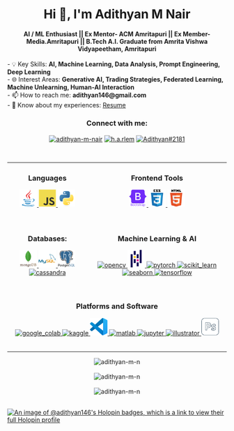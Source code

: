 <h1 align="center">Hi 👋, I'm Adithyan M Nair</h1>
<h4 align="center">AI / ML Enthusiast || Ex Mentor- ACM Amritapuri || Ex Member- Media.Amritapuri || B.Tech A.I. Graduate from Amrita Vishwa Vidyapeetham, Amritapuri </h4>

<p align="left">
  - 💡 Key Skills: <strong>AI, Machine Learning, Data Analysis, Prompt Engineering, Deep Learning</strong><br>
  - 🌐 Interest Areas: <strong>Generative AI, Trading Strategies, Federated Learning, Machine Unlearning, Human-AI Interaction</strong><br>
  - 📫 How to reach me: <strong>adithyan146@gmail.com</strong><br>
  - 📄 Know about my experiences: <a href="https://drive.google.com/file/d/130NX8WPMKvihkTTBIk0xnARbAojnjc8W/view?usp=sharing">Resume</a>
</p>

<h3 align="center">Connect with me:</h3>
<p align="center">
  <a href="https://linkedin.com/in/adithyan-m-nair" target="blank"><img align="center" src="https://raw.githubusercontent.com/rahuldkjain/github-profile-readme-generator/master/src/images/icons/Social/linked-in-alt.svg" alt="adithyan-m-nair" height="30" width="40" /></a>
  <a href="https://instagram.com/h.a.rlem" target="blank"><img align="center" src="https://raw.githubusercontent.com/rahuldkjain/github-profile-readme-generator/master/src/images/icons/Social/instagram.svg" alt="h.a.rlem" height="30" width="40" /></a>
  <a href="https://discord.gg/Adithyan#2181" target="blank"><img align="center" src="https://raw.githubusercontent.com/rahuldkjain/github-profile-readme-generator/master/src/images/icons/Social/discord.svg" alt="Adithyan#2181" height="30" width="40" /></a>
</p><br />

<table align="center">
  <tr>
    <td align="center" valign="top">
      <h3>Languages</h3>
      <p> 
        <a href="https://www.java.com" target="_blank" rel="noreferrer"><img src="https://raw.githubusercontent.com/devicons/devicon/master/icons/java/java-original.svg" alt="java" width="40" height="40"/> </a>
        <a href="https://developer.mozilla.org/en-US/docs/Web/JavaScript" target="_blank" rel="noreferrer"><img src="https://raw.githubusercontent.com/devicons/devicon/master/icons/javascript/javascript-original.svg" alt="javascript" width="40" height="40"/> </a> 
        <a href="https://www.python.org" target="_blank" rel="noreferrer"><img src="https://raw.githubusercontent.com/devicons/devicon/master/icons/python/python-original.svg" alt="python" width="40" height="40"/> </a>
      </p><br />
    </td>
    <td align="center" valign="top">
      <h3>Frontend Tools</h3>
      <p> 
        <a href="https://getbootstrap.com" target="_blank" rel="noreferrer"><img src="https://raw.githubusercontent.com/devicons/devicon/master/icons/bootstrap/bootstrap-plain-wordmark.svg" alt="bootstrap" width="40" height="40"/> </a>
        <a href="https://www.w3schools.com/css/" target="_blank" rel="noreferrer"><img src="https://raw.githubusercontent.com/devicons/devicon/master/icons/css3/css3-original-wordmark.svg" alt="css3" width="40" height="40"/> </a> 
        <a href="https://www.w3.org/html/" target="_blank" rel="noreferrer"><img src="https://raw.githubusercontent.com/devicons/devicon/master/icons/html5/html5-original-wordmark.svg" alt="html5" width="40" height="40"/> </a>
      </p><br />
    </td>
  </tr>
  <tr>
    <td align="center" valign="top">
      <h3>Databases:</h3>
      <p> 
        <a href="https://www.mongodb.com/" target="_blank" rel="noreferrer"><img src="https://raw.githubusercontent.com/devicons/devicon/master/icons/mongodb/mongodb-original-wordmark.svg" alt="mongodb" width="40" height="40"/> </a> 
        <a href="https://www.mysql.com/" target="_blank" rel="noreferrer"><img src="https://raw.githubusercontent.com/devicons/devicon/master/icons/mysql/mysql-original-wordmark.svg" alt="mysql" width="40" height="40"/> </a> 
        <a href="https://www.postgresql.org" target="_blank" rel="noreferrer"><img src="https://raw.githubusercontent.com/devicons/devicon/master/icons/postgresql/postgresql-original-wordmark.svg" alt="postgresql" width="40" height="40"/> </a> 
        <a href="https://cassandra.apache.org/" target="_blank" rel="noreferrer"><img src="https://www.vectorlogo.zone/logos/apache_cassandra/apache_cassandra-icon.svg" alt="cassandra" width="40" height="40"/> </a> 
      </p><br />
    </td>
    <td align="center" valign="top">
      <h3>Machine Learning & AI</h3>
      <p>
        <a href="https://opencv.org/" target="_blank" rel="noreferrer"><img src="https://www.vectorlogo.zone/logos/opencv/opencv-icon.svg" alt="opencv" width="40" height="40"/> </a>
        <a href="https://pandas.pydata.org/" target="_blank" rel="noreferrer"><img src="https://raw.githubusercontent.com/devicons/devicon/2ae2a900d2f041da66e950e4d48052658d850630/icons/pandas/pandas-original.svg" alt="pandas" width="40" height="40"/> </a>
        <a href="https://pytorch.org/" target="_blank" rel="noreferrer"><img src="https://www.vectorlogo.zone/logos/pytorch/pytorch-icon.svg" alt="pytorch" width="40" height="40"/> </a>
        <a href="https://scikit-learn.org/" target="_blank" rel="noreferrer"><img src="https://upload.wikimedia.org/wikipedia/commons/0/05/Scikit_learn_logo_small.svg" alt="scikit_learn" width="40" height="40"/> </a>
        <a href="https://seaborn.pydata.org/" target="_blank" rel="noreferrer"><img src="https://seaborn.pydata.org/_images/logo-mark-lightbg.svg" alt="seaborn" width="40" height="40"/> </a>
        <a href="https://www.tensorflow.org" target="_blank" rel="noreferrer"><img src="https://www.vectorlogo.zone/logos/tensorflow/tensorflow-icon.svg" alt="tensorflow" width="40" height="40"/> </a> 
      </p><br />
    </td>
  </tr>
  <tr>
    <td colspan="2" align="center" valign="top">
      <h3>Platforms and Software</h3>
      <p>
        <a href="https://colab.research.google.com/" target="_blank" rel="noreferrer"><img src="[https://upload.wikimedia.org/wikipedia/commons/thumb/5/5c/Google_Colab_logo.svg/1024px-Google_Colab_logo.svg.png](https://upload.wikimedia.org/wikipedia/commons/thumb/d/d0/Google_Colaboratory_SVG_Logo.svg/800px-Google_Colaboratory_SVG_Logo.svg.png?20221103151432)" alt="google_colab" width="40" height="40"/> </a>
        <a href="https://www.kaggle.com/" target="_blank" rel="noreferrer"><img src="https://www.vectorlogo.zone/logos/kaggle/kaggle-icon.svg" alt="kaggle" width="40" height="40"/> </a>
        <a href="https://code.visualstudio.com/" target="_blank" rel="noreferrer"><img src="https://raw.githubusercontent.com/devicons/devicon/master/icons/vscode/vscode-original.svg" alt="vs-code" width="40" height="40"/> </a>
        <a href="https://www.mathworks.com/products/matlab.html" target="_blank" rel="noreferrer"><img src="https://upload.wikimedia.org/wikipedia/commons/2/21/Matlab_Logo.png" alt="matlab" width="40" height="40"/> </a>
        <a href="https://jupyter.org/" target="_blank" rel="noreferrer"><img src="https://www.vectorlogo.zone/logos/jupyter/jupyter-icon.svg" alt="jupyter" width="40" height="40"/> </a>
        <a href="https://www.adobe.com/in/products/illustrator.html" target="_blank" rel="noreferrer"><img src="https://www.vectorlogo.zone/logos/adobe_illustrator/adobe_illustrator-icon.svg" alt="illustrator" width="40" height="40"/> </a> 
        <a href="https://www.photoshop.com/en" target="_blank" rel="noreferrer"><img src="https://raw.githubusercontent.com/devicons/devicon/master/icons/photoshop/photoshop-line.svg" alt="photoshop" width="40" height="40"/> </a> 
      </p><br />
    </td>
  </tr>
</table>



<div align="center">
  <img src="https://github-readme-stats.vercel.app/api/top-langs?username=adithyan-m-n&show_icons=true&theme=dracula&locale=en&layout=compact" alt="adithyan-m-n" />
</div><br />

<div align="center">
  <img src="https://github-readme-stats.vercel.app/api?username=adithyan-m-n&show_icons=true&theme=dracula&locale=en" alt="adithyan-m-n" />
</div><br />

<div align="center">
  <img src="https://github-readme-streak-stats.herokuapp.com/?user=adithyan-m-n&theme=dark" alt="adithyan-m-n" />
</div><br />


[![An image of @adithyan146's Holopin badges, which is a link to view their full Holopin profile](https://holopin.me/adithyan146)](https://holopin.io/@adithyan146)
